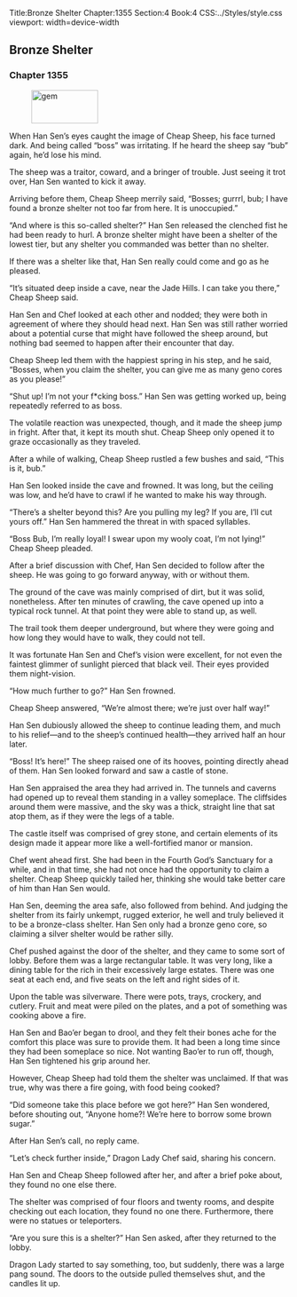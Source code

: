 Title:Bronze Shelter 
Chapter:1355 
Section:4 
Book:4 
CSS:../Styles/style.css 
viewport: width=device-width
  
## Bronze Shelter
### Chapter 1355 
<figure>
	<img src="../Images/gem.gif" alt="gem" id="gem" width="120" height="60" />
</figure>
  

  
  When Han Sen’s eyes caught the image of Cheap Sheep, his face turned dark. And being called “boss” was irritating. If he heard the sheep say “bub” again, he’d lose his mind.

The sheep was a traitor, coward, and a bringer of trouble. Just seeing it trot over, Han Sen wanted to kick it away.

Arriving before them, Cheap Sheep merrily said, “Bosses; gurrrl, bub; I have found a bronze shelter not too far from here. It is unoccupied.”

“And where is this so-called shelter?” Han Sen released the clenched fist he had been ready to hurl. A bronze shelter might have been a shelter of the lowest tier, but any shelter you commanded was better than no shelter.

If there was a shelter like that, Han Sen really could come and go as he pleased.

“It’s situated deep inside a cave, near the Jade Hills. I can take you there,” Cheap Sheep said.

Han Sen and Chef looked at each other and nodded; they were both in agreement of where they should head next. Han Sen was still rather worried about a potential curse that might have followed the sheep around, but nothing bad seemed to happen after their encounter that day.

Cheap Sheep led them with the happiest spring in his step, and he said, “Bosses, when you claim the shelter, you can give me as many geno cores as you please!”

“Shut up! I’m not your f*cking boss.” Han Sen was getting worked up, being repeatedly referred to as boss.

The volatile reaction was unexpected, though, and it made the sheep jump in fright. After that, it kept its mouth shut. Cheap Sheep only opened it to graze occasionally as they traveled.

After a while of walking, Cheap Sheep rustled a few bushes and said, “This is it, bub.”

Han Sen looked inside the cave and frowned. It was long, but the ceiling was low, and he’d have to crawl if he wanted to make his way through.

“There’s a shelter beyond this? Are you pulling my leg? If you are, I’ll cut yours off.” Han Sen hammered the threat in with spaced syllables.

“Boss Bub, I’m really loyal! I swear upon my wooly coat, I’m not lying!” Cheap Sheep pleaded.

After a brief discussion with Chef, Han Sen decided to follow after the sheep. He was going to go forward anyway, with or without them.

The ground of the cave was mainly comprised of dirt, but it was solid, nonetheless. After ten minutes of crawling, the cave opened up into a typical rock tunnel. At that point they were able to stand up, as well.

The trail took them deeper underground, but where they were going and how long they would have to walk, they could not tell.

It was fortunate Han Sen and Chef’s vision were excellent, for not even the faintest glimmer of sunlight pierced that black veil. Their eyes provided them night-vision.

“How much further to go?” Han Sen frowned.

Cheap Sheep answered, “We’re almost there; we’re just over half way!”

Han Sen dubiously allowed the sheep to continue leading them, and much to his relief—and to the sheep’s continued health—they arrived half an hour later.

“Boss! It’s here!” The sheep raised one of its hooves, pointing directly ahead of them. Han Sen looked forward and saw a castle of stone.

Han Sen appraised the area they had arrived in. The tunnels and caverns had opened up to reveal them standing in a valley someplace. The cliffsides around them were massive, and the sky was a thick, straight line that sat atop them, as if they were the legs of a table.

The castle itself was comprised of grey stone, and certain elements of its design made it appear more like a well-fortified manor or mansion.

Chef went ahead first. She had been in the Fourth God’s Sanctuary for a while, and in that time, she had not once had the opportunity to claim a shelter. Cheap Sheep quickly tailed her, thinking she would take better care of him than Han Sen would.

Han Sen, deeming the area safe, also followed from behind. And judging the shelter from its fairly unkempt, rugged exterior, he well and truly believed it to be a bronze-class shelter. Han Sen only had a bronze geno core, so claiming a silver shelter would be rather silly.

Chef pushed against the door of the shelter, and they came to some sort of lobby. Before them was a large rectangular table. It was very long, like a dining table for the rich in their excessively large estates. There was one seat at each end, and five seats on the left and right sides of it.

Upon the table was silverware. There were pots, trays, crockery, and cutlery. Fruit and meat were piled on the plates, and a pot of something was cooking above a fire.

Han Sen and Bao’er began to drool, and they felt their bones ache for the comfort this place was sure to provide them. It had been a long time since they had been someplace so nice. Not wanting Bao’er to run off, though, Han Sen tightened his grip around her.

However, Cheap Sheep had told them the shelter was unclaimed. If that was true, why was there a fire going, with food being cooked?

“Did someone take this place before we got here?” Han Sen wondered, before shouting out, “Anyone home?! We’re here to borrow some brown sugar.”

After Han Sen’s call, no reply came.

“Let’s check further inside,” Dragon Lady Chef said, sharing his concern.

Han Sen and Cheap Sheep followed after her, and after a brief poke about, they found no one else there.

The shelter was comprised of four floors and twenty rooms, and despite checking out each location, they found no one there. Furthermore, there were no statues or teleporters.

“Are you sure this is a shelter?” Han Sen asked, after they returned to the lobby.

Dragon Lady started to say something, too, but suddenly, there was a large pang sound. The doors to the outside pulled themselves shut, and the candles lit up.
